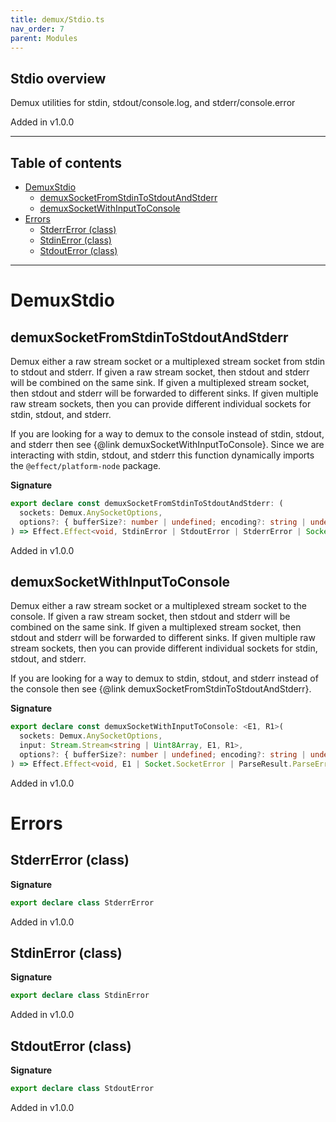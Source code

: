 ```yaml
---
title: demux/Stdio.ts
nav_order: 7
parent: Modules
---
```


## Stdio overview

Demux utilities for stdin, stdout/console.log, and stderr/console.error

Added in v1.0.0

---

<h2 class="text-delta">Table of contents</h2>

- [DemuxStdio](#demuxstdio)
  - [demuxSocketFromStdinToStdoutAndStderr](#demuxsocketfromstdintostdoutandstderr)
  - [demuxSocketWithInputToConsole](#demuxsocketwithinputtoconsole)
- [Errors](#errors)
  - [StderrError (class)](#stderrerror-class)
  - [StdinError (class)](#stdinerror-class)
  - [StdoutError (class)](#stdouterror-class)

---

# DemuxStdio

## demuxSocketFromStdinToStdoutAndStderr

Demux either a raw stream socket or a multiplexed stream socket from stdin to
stdout and stderr. If given a raw stream socket, then stdout and stderr will
be combined on the same sink. If given a multiplexed stream socket, then
stdout and stderr will be forwarded to different sinks. If given multiple raw
stream sockets, then you can provide different individual sockets for stdin,
stdout, and stderr.

If you are looking for a way to demux to the console instead of stdin,
stdout, and stderr then see {@link demuxSocketWithInputToConsole}. Since we
are interacting with stdin, stdout, and stderr this function dynamically
imports the `@effect/platform-node` package.

**Signature**

```ts
export declare const demuxSocketFromStdinToStdoutAndStderr: (
  sockets: Demux.AnySocketOptions,
  options?: { bufferSize?: number | undefined; encoding?: string | undefined } | undefined
) => Effect.Effect<void, StdinError | StdoutError | StderrError | Socket.SocketError | ParseResult.ParseError, never>
```

Added in v1.0.0

## demuxSocketWithInputToConsole

Demux either a raw stream socket or a multiplexed stream socket to the
console. If given a raw stream socket, then stdout and stderr will be
combined on the same sink. If given a multiplexed stream socket, then stdout
and stderr will be forwarded to different sinks. If given multiple raw stream
sockets, then you can provide different individual sockets for stdin, stdout,
and stderr.

If you are looking for a way to demux to stdin, stdout, and stderr instead of
the console then see {@link demuxSocketFromStdinToStdoutAndStderr}.

**Signature**

```ts
export declare const demuxSocketWithInputToConsole: <E1, R1>(
  sockets: Demux.AnySocketOptions,
  input: Stream.Stream<string | Uint8Array, E1, R1>,
  options?: { bufferSize?: number | undefined; encoding?: string | undefined } | undefined
) => Effect.Effect<void, E1 | Socket.SocketError | ParseResult.ParseError, Exclude<R1, Scope.Scope>>
```

Added in v1.0.0

# Errors

## StderrError (class)

**Signature**

```ts
export declare class StderrError
```

Added in v1.0.0

## StdinError (class)

**Signature**

```ts
export declare class StdinError
```

Added in v1.0.0

## StdoutError (class)

**Signature**

```ts
export declare class StdoutError
```

Added in v1.0.0
